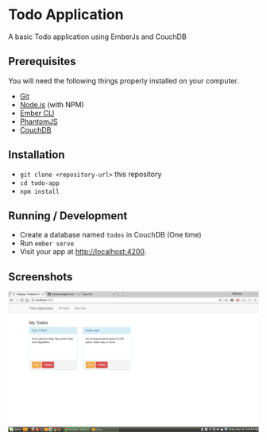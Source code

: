# Todo Application

A basic Todo application using EmberJs and CouchDB

## Prerequisites

You will need the following things properly installed on your computer.

* [Git](https://git-scm.com/)
* [Node.js](https://nodejs.org/) (with NPM)
* [Ember CLI](https://ember-cli.com/)
* [PhantomJS](http://phantomjs.org/)
* [CouchDB](http://couchdb.apache.org/)

## Installation

* `git clone <repository-url>` this repository
* `cd todo-app`
* `npm install`

## Running / Development

* Create a database named `todos` in CouchDB (One time)
* Run `ember serve`
* Visit your app at [http://localhost:4200](http://localhost:4200).

## Screenshots

![Alt text](/screenshots/main-screen.png?raw=true "Screenshot Main Screen")

